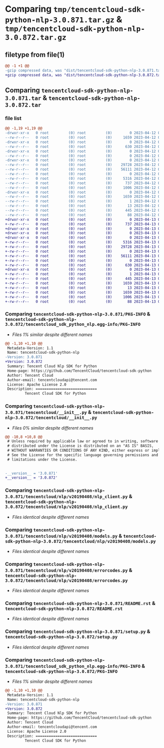 # Comparing `tmp/tencentcloud-sdk-python-nlp-3.0.871.tar.gz` & `tmp/tencentcloud-sdk-python-nlp-3.0.872.tar.gz`

## filetype from file(1)

```diff
@@ -1 +1 @@
-gzip compressed data, was "dist/tencentcloud-sdk-python-nlp-3.0.871.tar", last modified: Wed Apr 12 00:37:08 2023, max compression
+gzip compressed data, was "dist/tencentcloud-sdk-python-nlp-3.0.872.tar", last modified: Thu Apr 13 00:52:52 2023, max compression
```

## Comparing `tencentcloud-sdk-python-nlp-3.0.871.tar` & `tencentcloud-sdk-python-nlp-3.0.872.tar`

### file list

```diff
@@ -1,19 +1,19 @@
-drwxr-xr-x   0 root         (0) root         (0)        0 2023-04-12 00:37:08.000000 tencentcloud-sdk-python-nlp-3.0.871/
--rw-r--r--   0 root         (0) root         (0)     1659 2023-04-12 00:37:08.000000 tencentcloud-sdk-python-nlp-3.0.871/PKG-INFO
-drwxr-xr-x   0 root         (0) root         (0)        0 2023-04-12 00:37:08.000000 tencentcloud-sdk-python-nlp-3.0.871/tencentcloud/
--rw-r--r--   0 root         (0) root         (0)      630 2023-04-12 00:37:08.000000 tencentcloud-sdk-python-nlp-3.0.871/tencentcloud/__init__.py
-drwxr-xr-x   0 root         (0) root         (0)        0 2023-04-12 00:37:08.000000 tencentcloud-sdk-python-nlp-3.0.871/tencentcloud/nlp/
--rw-r--r--   0 root         (0) root         (0)        0 2023-04-12 00:37:08.000000 tencentcloud-sdk-python-nlp-3.0.871/tencentcloud/nlp/__init__.py
-drwxr-xr-x   0 root         (0) root         (0)        0 2023-04-12 00:37:08.000000 tencentcloud-sdk-python-nlp-3.0.871/tencentcloud/nlp/v20190408/
--rw-r--r--   0 root         (0) root         (0)    29728 2023-04-12 00:37:08.000000 tencentcloud-sdk-python-nlp-3.0.871/tencentcloud/nlp/v20190408/nlp_client.py
--rw-r--r--   0 root         (0) root         (0)    56111 2023-04-12 00:37:08.000000 tencentcloud-sdk-python-nlp-3.0.871/tencentcloud/nlp/v20190408/models.py
--rw-r--r--   0 root         (0) root         (0)        0 2023-04-12 00:37:08.000000 tencentcloud-sdk-python-nlp-3.0.871/tencentcloud/nlp/v20190408/__init__.py
--rw-r--r--   0 root         (0) root         (0)     5316 2023-04-12 00:37:08.000000 tencentcloud-sdk-python-nlp-3.0.871/tencentcloud/nlp/v20190408/errorcodes.py
--rw-r--r--   0 root         (0) root         (0)      737 2023-04-12 00:37:08.000000 tencentcloud-sdk-python-nlp-3.0.871/README.rst
--rw-r--r--   0 root         (0) root         (0)     1006 2023-04-12 00:37:08.000000 tencentcloud-sdk-python-nlp-3.0.871/setup.py
-drwxr-xr-x   0 root         (0) root         (0)        0 2023-04-12 00:37:08.000000 tencentcloud-sdk-python-nlp-3.0.871/tencentcloud_sdk_python_nlp.egg-info/
--rw-r--r--   0 root         (0) root         (0)     1659 2023-04-12 00:37:08.000000 tencentcloud-sdk-python-nlp-3.0.871/tencentcloud_sdk_python_nlp.egg-info/PKG-INFO
--rw-r--r--   0 root         (0) root         (0)        1 2023-04-12 00:37:08.000000 tencentcloud-sdk-python-nlp-3.0.871/tencentcloud_sdk_python_nlp.egg-info/dependency_links.txt
--rw-r--r--   0 root         (0) root         (0)       13 2023-04-12 00:37:08.000000 tencentcloud-sdk-python-nlp-3.0.871/tencentcloud_sdk_python_nlp.egg-info/top_level.txt
--rw-r--r--   0 root         (0) root         (0)      445 2023-04-12 00:37:08.000000 tencentcloud-sdk-python-nlp-3.0.871/tencentcloud_sdk_python_nlp.egg-info/SOURCES.txt
--rw-r--r--   0 root         (0) root         (0)       88 2023-04-12 00:37:08.000000 tencentcloud-sdk-python-nlp-3.0.871/setup.cfg
+drwxr-xr-x   0 root         (0) root         (0)        0 2023-04-13 00:52:52.000000 tencentcloud-sdk-python-nlp-3.0.872/
+-rw-r--r--   0 root         (0) root         (0)      737 2023-04-13 00:52:52.000000 tencentcloud-sdk-python-nlp-3.0.872/README.rst
+drwxr-xr-x   0 root         (0) root         (0)        0 2023-04-13 00:52:52.000000 tencentcloud-sdk-python-nlp-3.0.872/tencentcloud/
+drwxr-xr-x   0 root         (0) root         (0)        0 2023-04-13 00:52:52.000000 tencentcloud-sdk-python-nlp-3.0.872/tencentcloud/nlp/
+drwxr-xr-x   0 root         (0) root         (0)        0 2023-04-13 00:52:52.000000 tencentcloud-sdk-python-nlp-3.0.872/tencentcloud/nlp/v20190408/
+-rw-r--r--   0 root         (0) root         (0)     5316 2023-04-13 00:52:52.000000 tencentcloud-sdk-python-nlp-3.0.872/tencentcloud/nlp/v20190408/errorcodes.py
+-rw-r--r--   0 root         (0) root         (0)    29728 2023-04-13 00:52:52.000000 tencentcloud-sdk-python-nlp-3.0.872/tencentcloud/nlp/v20190408/nlp_client.py
+-rw-r--r--   0 root         (0) root         (0)        0 2023-04-13 00:52:52.000000 tencentcloud-sdk-python-nlp-3.0.872/tencentcloud/nlp/v20190408/__init__.py
+-rw-r--r--   0 root         (0) root         (0)    56111 2023-04-13 00:52:52.000000 tencentcloud-sdk-python-nlp-3.0.872/tencentcloud/nlp/v20190408/models.py
+-rw-r--r--   0 root         (0) root         (0)        0 2023-04-13 00:52:52.000000 tencentcloud-sdk-python-nlp-3.0.872/tencentcloud/nlp/__init__.py
+-rw-r--r--   0 root         (0) root         (0)      630 2023-04-13 00:52:52.000000 tencentcloud-sdk-python-nlp-3.0.872/tencentcloud/__init__.py
+drwxr-xr-x   0 root         (0) root         (0)        0 2023-04-13 00:52:52.000000 tencentcloud-sdk-python-nlp-3.0.872/tencentcloud_sdk_python_nlp.egg-info/
+-rw-r--r--   0 root         (0) root         (0)        1 2023-04-13 00:52:52.000000 tencentcloud-sdk-python-nlp-3.0.872/tencentcloud_sdk_python_nlp.egg-info/dependency_links.txt
+-rw-r--r--   0 root         (0) root         (0)      445 2023-04-13 00:52:52.000000 tencentcloud-sdk-python-nlp-3.0.872/tencentcloud_sdk_python_nlp.egg-info/SOURCES.txt
+-rw-r--r--   0 root         (0) root         (0)     1659 2023-04-13 00:52:52.000000 tencentcloud-sdk-python-nlp-3.0.872/tencentcloud_sdk_python_nlp.egg-info/PKG-INFO
+-rw-r--r--   0 root         (0) root         (0)       13 2023-04-13 00:52:52.000000 tencentcloud-sdk-python-nlp-3.0.872/tencentcloud_sdk_python_nlp.egg-info/top_level.txt
+-rw-r--r--   0 root         (0) root         (0)     1659 2023-04-13 00:52:52.000000 tencentcloud-sdk-python-nlp-3.0.872/PKG-INFO
+-rw-r--r--   0 root         (0) root         (0)     1006 2023-04-13 00:52:52.000000 tencentcloud-sdk-python-nlp-3.0.872/setup.py
+-rw-r--r--   0 root         (0) root         (0)       88 2023-04-13 00:52:52.000000 tencentcloud-sdk-python-nlp-3.0.872/setup.cfg
```

### Comparing `tencentcloud-sdk-python-nlp-3.0.871/PKG-INFO` & `tencentcloud-sdk-python-nlp-3.0.872/tencentcloud_sdk_python_nlp.egg-info/PKG-INFO`

 * *Files 1% similar despite different names*

```diff
@@ -1,10 +1,10 @@
 Metadata-Version: 1.1
 Name: tencentcloud-sdk-python-nlp
-Version: 3.0.871
+Version: 3.0.872
 Summary: Tencent Cloud Nlp SDK for Python
 Home-page: https://github.com/TencentCloud/tencentcloud-sdk-python
 Author: Tencent Cloud
 Author-email: tencentcloudapi@tencent.com
 License: Apache License 2.0
 Description: ============================
         Tencent Cloud SDK for Python
```

### Comparing `tencentcloud-sdk-python-nlp-3.0.871/tencentcloud/__init__.py` & `tencentcloud-sdk-python-nlp-3.0.872/tencentcloud/__init__.py`

 * *Files 0% similar despite different names*

```diff
@@ -10,8 +10,8 @@
 # Unless required by applicable law or agreed to in writing, software
 # distributed under the License is distributed on an "AS IS" BASIS,
 # WITHOUT WARRANTIES OR CONDITIONS OF ANY KIND, either express or implied.
 # See the License for the specific language governing permissions and
 # limitations under the License.
 
 
-__version__ = '3.0.871'
+__version__ = '3.0.872'
```

### Comparing `tencentcloud-sdk-python-nlp-3.0.871/tencentcloud/nlp/v20190408/nlp_client.py` & `tencentcloud-sdk-python-nlp-3.0.872/tencentcloud/nlp/v20190408/nlp_client.py`

 * *Files identical despite different names*

### Comparing `tencentcloud-sdk-python-nlp-3.0.871/tencentcloud/nlp/v20190408/models.py` & `tencentcloud-sdk-python-nlp-3.0.872/tencentcloud/nlp/v20190408/models.py`

 * *Files identical despite different names*

### Comparing `tencentcloud-sdk-python-nlp-3.0.871/tencentcloud/nlp/v20190408/errorcodes.py` & `tencentcloud-sdk-python-nlp-3.0.872/tencentcloud/nlp/v20190408/errorcodes.py`

 * *Files identical despite different names*

### Comparing `tencentcloud-sdk-python-nlp-3.0.871/README.rst` & `tencentcloud-sdk-python-nlp-3.0.872/README.rst`

 * *Files identical despite different names*

### Comparing `tencentcloud-sdk-python-nlp-3.0.871/setup.py` & `tencentcloud-sdk-python-nlp-3.0.872/setup.py`

 * *Files identical despite different names*

### Comparing `tencentcloud-sdk-python-nlp-3.0.871/tencentcloud_sdk_python_nlp.egg-info/PKG-INFO` & `tencentcloud-sdk-python-nlp-3.0.872/PKG-INFO`

 * *Files 1% similar despite different names*

```diff
@@ -1,10 +1,10 @@
 Metadata-Version: 1.1
 Name: tencentcloud-sdk-python-nlp
-Version: 3.0.871
+Version: 3.0.872
 Summary: Tencent Cloud Nlp SDK for Python
 Home-page: https://github.com/TencentCloud/tencentcloud-sdk-python
 Author: Tencent Cloud
 Author-email: tencentcloudapi@tencent.com
 License: Apache License 2.0
 Description: ============================
         Tencent Cloud SDK for Python
```


